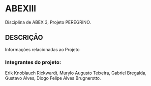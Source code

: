 # ABEXIII

Disciplina de ABEX 3, Projeto PEREGRINO.

## DESCRIÇÃO

Informações relacionadas ao Projeto

### Integrantes do projeto:
Erik Knoblauch Rickwardt,
Murylo Augusto Teixeira,
Gabriel Bregalda,
Gustavo Alves,
Diogo Felipe Alves Brugnerotto.


